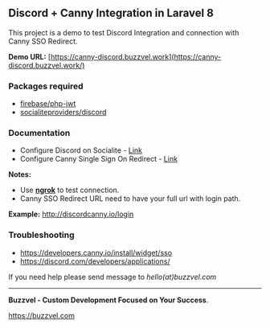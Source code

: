 ## Discord + Canny Integration in Laravel 8
This project is a demo to test Discord Integration and connection with Canny SSO Redirect.

**Demo URL:** [https://canny-discord.buzzvel.work](https://canny-discord.buzzvel.work/)

### Packages required

- [firebase/php-jwt ](https://github.com/firebase/php-jwt)
- [socialiteproviders/discord](https://github.com/SocialiteProviders/Discord)


### Documentation
- Configure Discord on Socialite - [Link](https://laravel.com/docs/8.x/socialite)  
- Configure Canny Single Sign On Redirect - [Link](https://help.canny.io/en/articles/1961021-setting-up-single-sign-on-sso-redirect)

**Notes:**  
- Use **[ngrok](https://ngrok.com/)** to test connection.  
- Canny SSO Redirect URL need to have your full url with login path. 

**Example:** http://discordcanny.io/login

### Troubleshooting
- https://developers.canny.io/install/widget/sso
- https://discord.com/developers/applications/


If you need help please send message to _hello(at)buzzvel.com_

----

**Buzzvel - Custom Development Focused on Your Success**. 

https://buzzvel.com
